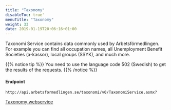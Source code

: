 ```yaml
---
title: "Taxonomy"
disableToc: true'
menuTitle: "Taxonomy"
weight: 33
date: 2019-01-19T20:06:16+01:00
---
```


Taxonomi Service contains data commonly used by Arbetsförmedlingen.
For example you can find all occupation names, all Unemployment Benefit Societies (a-kassor), local groups (SSYK), and much more.

{{% notice tip %}}
You need to use the language code 502 (Swedish) to get the results of the requests.
{{% /notice %}}

#### Endpoint
```
http://api.arbetsformedlingen.se/taxonomi/v0/TaxonomiService.asmx?
```
[Taxonomy webservice](http://api.arbetsformedlingen.se/taxonomi/v0/TaxonomiService.asmx?)
